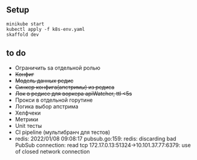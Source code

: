 
## Setup
    minikube start
    kubectl apply -f k8s-env.yaml
    skaffold dev

## to do

+ Ограничить sa отдельной ролью
+ <s>Конфиг</s>
+ <s>Модель данных редис</s>
+ <s>Синкер конфига(апстримы) из редиса</s>
+ <s>Лок в редисе для воркера apiWatcher, ttl <5s</s>
+ Прокси в отдельной горутине
+ Логика выбор апстрима
+ Хелфчеки
+ Метрики
+ Unit тесты
+ CI pipeline (мультибранч для тестов)
+ redis: 2022/01/08 09:08:17 pubsub.go:159: redis: discarding bad PubSub connection: read tcp 172.17.0.13:51324->10.101.37.77:6379: use of closed network connection